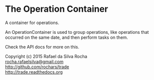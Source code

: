 # The Operation Container
A container for operations.

An OperationContainer is used to group operations, like operations
that occurred on the same date, and then perform tasks on them.

Check the API docs for more on this.


Copyright (c) 2015 Rafael da Silva Rocha  
rocha.rafaelsilva@gmail.com  
http://github.com/rochars/trade  
http://trade.readthedocs.org  
